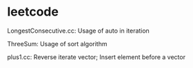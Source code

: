 leetcode
========

LongestConsecutive.cc: Usage of auto in iteration

ThreeSum: Usage of sort algorithm

plus1.cc: Reverse iterate vector; Insert element before a vector

